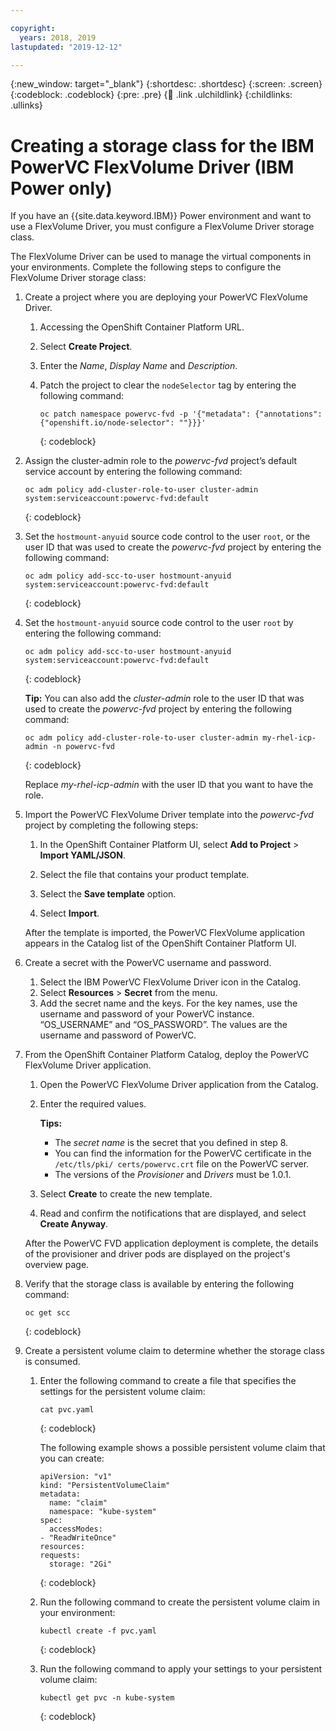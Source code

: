 ```yaml
---

copyright:
  years: 2018, 2019
lastupdated: "2019-12-12"

---
```


{:new_window: target="_blank"}
{:shortdesc: .shortdesc}
{:screen: .screen}
{:codeblock: .codeblock}
{:pre: .pre}
{:child: .link .ulchildlink}
{:childlinks: .ullinks}

# Creating a storage class for the IBM PowerVC FlexVolume Driver (IBM Power only)

If you have an {{site.data.keyword.IBM}} Power environment and want to use a FlexVolume Driver, you must configure a FlexVolume Driver storage class.

The FlexVolume Driver can be used to manage the virtual components in your environments. Complete the following steps to configure the FlexVolume Driver storage class:

1. Create a project where you are deploying your PowerVC FlexVolume Driver.

   1. Accessing the OpenShift Container Platform URL.
   2. Select **Create Project**.
   3. Enter the *Name*, *Display Name* and *Description*.
   4. Patch the project to clear the `nodeSelector` tag by entering the following command:

      ```
      oc patch namespace powervc-fvd -p '{"metadata": {"annotations": {"openshift.io/node-selector": ""}}}'
      ```
      {: codeblock}
  
2. Assign the cluster-admin role to the *powervc-fvd* project’s default service account by entering the following command:

   ```
   oc adm policy add-cluster-role-to-user cluster-admin system:serviceaccount:powervc-fvd:default
   ```
   {: codeblock}
  
3. Set the `hostmount-anyuid` source code control to the user `root`, or the user ID that was used to create the *powervc-fvd* project by entering the following command:

   ```
   oc adm policy add-scc-to-user hostmount-anyuid system:serviceaccount:powervc-fvd:default
   ```
   {: codeblock}
  
4. Set the `hostmount-anyuid` source code control to the user `root` by entering the following command:

   ```
   oc adm policy add-scc-to-user hostmount-anyuid system:serviceaccount:powervc-fvd:default
   ```
   {: codeblock}

   **Tip:** You can also add the *cluster-admin* role to the user ID that was used to create the *powervc-fvd* project by entering the following command:
  
   ```
   oc adm policy add-cluster-role-to-user cluster-admin my-rhel-icp-admin -n powervc-fvd
   ```
   {: codeblock}

   Replace *my-rhel-icp-admin* with the user ID that you want to have the role.
  
5. Import the PowerVC FlexVolume Driver template into the *powervc-fvd* project by completing the following steps:
   1. In the OpenShift Container Platform UI, select **Add to Project** > **Import YAML/JSON**.

   2. Select the file that contains your product template.
   3. Select the **Save template** option.
   4. Select **Import**.
  
   After the template is imported, the PowerVC FlexVolume application appears in the Catalog list of the OpenShift Container Platform UI.
  
6. Create a secret with the PowerVC username and password.

   1. Select the IBM PowerVC FlexVolume Driver icon in the Catalog.
   2. Select **Resources** > **Secret** from the menu.
   3. Add the secret name and the keys. For the key names, use the username and password of your PowerVC instance. “OS_USERNAME” and “OS_PASSWORD”. The values are the username and password of PowerVC.

7. From the OpenShift Container Platform Catalog, deploy the PowerVC FlexVolume Driver application.
   1. Open the PowerVC FlexVolume Driver application from the Catalog.
   2. Enter the required values.

      **Tips:**
      - The *secret name* is the secret that you defined in step 8.
      - You can find the information for the PowerVC certificate in the `/etc/tls/pki/ certs/powervc.crt` file on the PowerVC server.
      - The versions of the *Provisioner* and *Drivers* must be 1.0.1.

    3. Select **Create** to create the new template.  
    4. Read and confirm the notifications that are displayed, and select **Create Anyway**.

   After the PowerVC FVD application deployment is complete, the details of the provisioner and driver pods are displayed on the project's overview page.
  
8. Verify that the storage class is available by entering the following command:

   ```
   oc get scc
   ```
   {: codeblock}
  
9. Create a persistent volume claim to determine whether the storage class is consumed.

   1. Enter the following command to create a file that specifies the settings for the persistent volume claim:

      ``` 
      cat pvc.yaml
      ```
      {: codeblock}

      The following example shows a possible persistent volume claim that you can create:

      ```
      apiVersion: "v1"
      kind: "PersistentVolumeClaim"
      metadata:
        name: "claim"
        namespace: "kube-system"
      spec:
        accessModes:
      - "ReadWriteOnce"
      resources:
      requests:
	    storage: "2Gi"
      ```
      {: codeblock}
   
    2. Run the following command to create the persistent volume claim in your environment: 
    
       ```
       kubectl create -f pvc.yaml
       ```
       {: codeblock}

    3. Run the following command to apply your settings to your persistent volume claim:
       ```
       kubectl get pvc -n kube-system
       ```
       {: codeblock}
